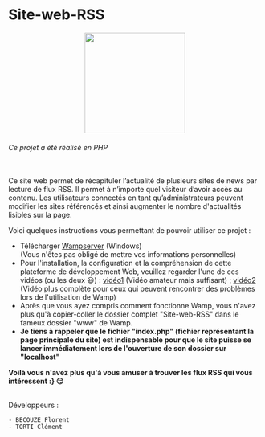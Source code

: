 # Site-web-RSS

<p align="center">
  <img src="https://www.icone-png.com/png/52/51512.png" width=200/>
</p>

###### Ce projet a été réalisé en PHP
<br/>
Ce site web permet de récapituler l’actualité de plusieurs sites de news par lecture de flux RSS. Il permet à n’importe quel visiteur d’avoir accès au contenu. Les utilisateurs connectés en tant qu’administrateurs peuvent modifier les sites référencés et ainsi augmenter le nombre d'actualités lisibles sur la page.

Voici quelques instructions vous permettant de pouvoir utiliser ce projet :
* Télécharger [Wampserver](http://www.wampserver.com/) (Windows) <br/> (Vous n'êtes pas obligé de mettre vos informations personnelles)
* Pour l'installation, la configuration et la compréhension de cette plateforme de développement Web, veuillez regarder l'une de ces vidéos (ou les deux :smiley:) : [vidéo1](https://www.youtube.com/watch?v=90qvw85lSxU) (Vidéo amateur mais suffisant) ; [vidéo2](https://www.youtube.com/watch?v=og-UxyCl3z8) (Vidéo plus complète pour ceux qui peuvent rencontrer des problèmes lors de l'utilisation de Wamp)
* Après que vous ayez compris comment fonctionne Wamp, vous n'avez plus qu'à copier-coller le dossier complet "Site-web-RSS" dans le fameux dossier "www" de Wamp.
* **Je tiens à rappeler que le fichier "index.php" (fichier représentant la page principale du site) est indispensable pour que le site puisse se lancer immédiatement lors de l'ouverture de son dossier sur "localhost"**


**Voilà vous n'avez plus qu'à vous amuser à trouver les flux RSS qui vous intéressent :} :smirk:**


<br/>
Développeurs :

    - BECOUZE Florent
    - TORTI Clément
